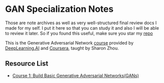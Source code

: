# GAN Specialization Notes

Those are note archives as well as very well-structured final review docs I made for my self. I put it here so that you can study it and also I will be able to review it later. So if you found this useful, make sure you star my [repo](https://github.com/ToiletCommander/Opensourced-Study-Notes-Berkeley)   

This is the Generative Adversarial Network [course](https://www.deeplearning.ai/program/generative-adversarial-networks-gans-specialization/) provided by [DeepLearning.AI](https://www.deeplearning.ai/) and [Coursera](https://www.coursera.org/), taught by Sharon Zhou.

## Resource List

- [Course 1: Build Basic Generative Adversarial Networks(GANs)](Notes/1-BasicGAN/)